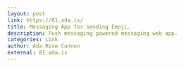 ```yaml
---
layout: post
link: https://81.ada.is/
title: Messaging App for sending Emoji.
description: Push messaging powered messaging web app.
categories: Link
author: Ada Rose Cannon
external: 81.ada.is
---
```

